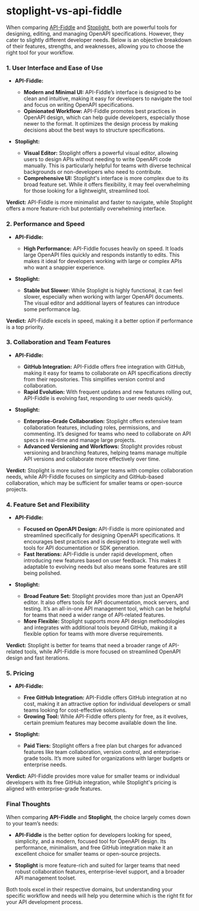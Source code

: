 # stoplight-vs-api-fiddle

When comparing [API-Fiddle](https://api-fiddle.com) and [Stoplight](https://stoplight.io), both are powerful tools for designing, editing, and managing OpenAPI specifications. However, they cater to slightly different developer needs. Below is an objective breakdown of their features, strengths, and weaknesses, allowing you to choose the right tool for your workflow.

### 1. **User Interface and Ease of Use**

- **API-Fiddle:** 
  - **Modern and Minimal UI:** API-Fiddle’s interface is designed to be clean and intuitive, making it easy for developers to navigate the tool and focus on writing OpenAPI specifications. 
  - **Opinionated Workflow:** API-Fiddle promotes best practices in OpenAPI design, which can help guide developers, especially those newer to the format. It optimizes the design process by making decisions about the best ways to structure specifications.
  
- **Stoplight:** 
  - **Visual Editor:** Stoplight offers a powerful visual editor, allowing users to design APIs without needing to write OpenAPI code manually. This is particularly helpful for teams with diverse technical backgrounds or non-developers who need to contribute.
  - **Comprehensive UI:** Stoplight's interface is more complex due to its broad feature set. While it offers flexibility, it may feel overwhelming for those looking for a lightweight, streamlined tool.

**Verdict:** API-Fiddle is more minimalist and faster to navigate, while Stoplight offers a more feature-rich but potentially overwhelming interface.

### 2. **Performance and Speed**

- **API-Fiddle:** 
  - **High Performance:** API-Fiddle focuses heavily on speed. It loads large OpenAPI files quickly and responds instantly to edits. This makes it ideal for developers working with large or complex APIs who want a snappier experience.
  
- **Stoplight:** 
  - **Stable but Slower:** While Stoplight is highly functional, it can feel slower, especially when working with larger OpenAPI documents. The visual editor and additional layers of features can introduce some performance lag.

**Verdict:** API-Fiddle excels in speed, making it a better option if performance is a top priority.
### 3. **Collaboration and Team Features**

- **API-Fiddle:**
  - **GitHub Integration:** API-Fiddle offers free integration with GitHub, making it easy for teams to collaborate on API specifications directly from their repositories. This simplifies version control and collaboration.
  - **Rapid Evolution:** With frequent updates and new features rolling out, API-Fiddle is evolving fast, responding to user needs quickly.

- **Stoplight:**
  - **Enterprise-Grade Collaboration:** Stoplight offers extensive team collaboration features, including roles, permissions, and commenting. It’s designed for teams who need to collaborate on API specs in real-time and manage large projects.
  - **Advanced Versioning and Workflows:** Stoplight provides robust versioning and branching features, helping teams manage multiple API versions and collaborate more effectively over time.

**Verdict:** Stoplight is more suited for larger teams with complex collaboration needs, while API-Fiddle focuses on simplicity and GitHub-based collaboration, which may be sufficient for smaller teams or open-source projects.

### 4. **Feature Set and Flexibility**

- **API-Fiddle:**
  - **Focused on OpenAPI Design:** API-Fiddle is more opinionated and streamlined specifically for designing OpenAPI specifications. It encourages best practices and is designed to integrate well with tools for API documentation or SDK generation.
  - **Fast Iterations:** API-Fiddle is under rapid development, often introducing new features based on user feedback. This makes it adaptable to evolving needs but also means some features are still being polished.

- **Stoplight:**
  - **Broad Feature Set:** Stoplight provides more than just an OpenAPI editor. It also offers tools for API documentation, mock servers, and testing. It’s an all-in-one API management tool, which can be helpful for teams that need a wider range of API-related features.
  - **More Flexible:** Stoplight supports more API design methodologies and integrates with additional tools beyond GitHub, making it a flexible option for teams with more diverse requirements.

**Verdict:** Stoplight is better for teams that need a broader range of API-related tools, while API-Fiddle is more focused on streamlined OpenAPI design and fast iterations.

### 5. **Pricing**

- **API-Fiddle:**
  - **Free GitHub Integration:** API-Fiddle offers GitHub integration at no cost, making it an attractive option for individual developers or small teams looking for cost-effective solutions.
  - **Growing Tool:** While API-Fiddle offers plenty for free, as it evolves, certain premium features may become available down the line.

- **Stoplight:**
  - **Paid Tiers:** Stoplight offers a free plan but charges for advanced features like team collaboration, version control, and enterprise-grade tools. It’s more suited for organizations with larger budgets or enterprise needs.

**Verdict:** API-Fiddle provides more value for smaller teams or individual developers with its free GitHub integration, while Stoplight's pricing is aligned with enterprise-grade features.

### Final Thoughts

When comparing **API-Fiddle** and **Stoplight**, the choice largely comes down to your team’s needs:

- **API-Fiddle** is the better option for developers looking for speed, simplicity, and a modern, focused tool for OpenAPI design. Its performance, minimalism, and free GitHub integration make it an excellent choice for smaller teams or open-source projects.
  
- **Stoplight** is more feature-rich and suited for larger teams that need robust collaboration features, enterprise-level support, and a broader API management toolset.

Both tools excel in their respective domains, but understanding your specific workflow and needs will help you determine which is the right fit for your API development process.

